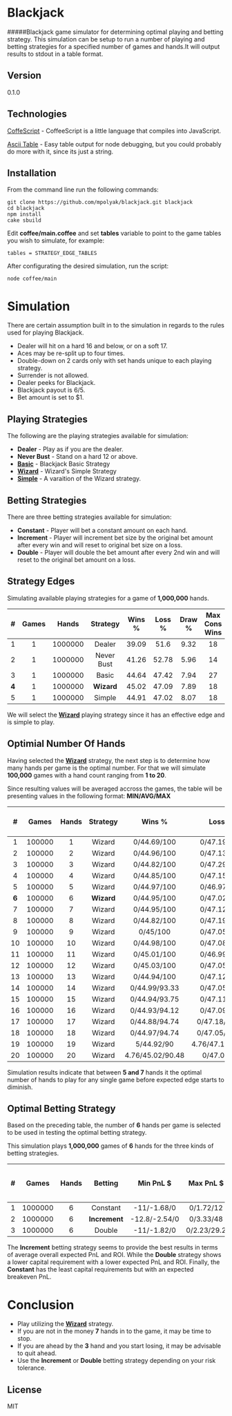 Blackjack
=========

#####Blackjack game simulator for determining optimal playing and betting strategy.
This simulation can be setup to run a number of playing and betting strategies for a specified number of games and hands.It will output results to stdout in a table format.

Version
-------

0.1.0

Technologies
------------

[CoffeScript] - CoffeeScript is a little language that compiles into JavaScript.

[Ascii Table] - Easy table output for node debugging, but you could probably do more with it, since its just a string.

Installation
------------
From the command line run the following commands:
```
git clone https://github.com/mpolyak/blackjack.git blackjack
cd blackjack
npm install
cake sbuild
```
Edit **coffee/main.coffee** and set **tables** variable to point to the game tables you wish to simulate, for example:

```
tables = STRATEGY_EDGE_TABLES
```
After configurating the desired simulation, run the script:

```
node coffee/main
```
Simulation
==========
There are certain assumption built in to the simulation in regards to the rules used for playing Blackjack.

* Dealer will hit on a hard 16 and below, or on a soft 17.
* Aces may be re-split up to four times.
* Double-down on 2 cards only with set hands unique to each playing strategy.
* Surrender is not allowed.
* Dealer peeks for Blackjack.
* Blackjack payout is 6/5.
* Bet amount is set to $1.

Playing Strategies
------------------
The following are the playing strategies available for simulation:
* **Dealer** - Play as if you are the dealer.
* **Never Bust** - Stand on a hard 12 or above.
* **[Basic]** - Blackjack Basic Strategy
* **[Wizard]** - Wizard's Simple Strategy
* **[Simple]** - A varaition of the Wizard strategy.

Betting Strategies
------------------
There are three betting strategies available for simulation:
* **Constant** - Player will bet a constant amount on each hand.
* **Increment** - Player will increment bet size by the original bet amount after every win and will reset to original bet size on a loss.
* **Double** - Player will double the bet amount after every 2nd win and will reset to the original bet amount on a loss.

Strategy Edges
--------------
Simulating available playing strategies for a game of **1,000,000** hands.

| # | Games |  Hands  |  Strategy  | Wins % | Loss % | Draw % | Max Cons Wins | Max Cons Loss | Avg Cons Wins | Avg Cons Loss | Edge % |
|:-:|:-----:|:-------:|:----------:|:------:|:------:|:------:|:-------------:|:-------------:|:-------------:|:-------------:|:------:|
| 1 |     1 | 1000000 | Dealer     |  39.09 |   51.6 |   9.32 |            18 |            21 |             3 |             3 | -24.25 |
| 2 |     1 | 1000000 | Never Bust |  41.26 |  52.78 |   5.96 |            14 |            24 |             3 |             3 | -21.83 |
| 3 |     1 | 1000000 | Basic      |  44.64 |  47.42 |   7.94 |            27 |            18 |             3 |             3 |  -5.88 |
| **4** |     1 | 1000000 | **Wizard**     |  45.02 |  47.09 |   7.89 |            18 |            23 |             3 |             3 |  **-4.39** |
| 5 |     1 | 1000000 | Simple     |  44.91 |  47.02 |   8.07 |            18 |            20 |             3 |             3 |  -4.49 |

We will select the **[Wizard]** playing strategy since it has an effective edge and is simple to play.

Optimial Number Of Hands
-------------------------
Having selected the **[Wizard]** strategy, the next step is to determine how many hands per game is the optimal number. For that we will simulate **100,000** games with a hand count ranging from **1 to 20**.

Since resulting values will be averaged accross the games, the table will be presenting values in the following format: **MIN/AVG/MAX**

| #  | Games  | Hands | Strategy |      Wins %      |      Loss %      |    Draw %    | Max Cons Wins | Max Cons Loss | Avg Cons Wins | Avg Cons Loss |      Edge %      |
|:--:|:------:|:-----:|:--------:|:----------------:|:----------------:|:------------:|:-------------:|:-------------:|:-------------:|:-------------:|:----------------:|
|  1 | 100000 |     1 | Wizard   | 0/44.69/100      | 0/47.19/100      | 0/8.12/100   | 0/0/4         | 0/0/3         | 0/0/3         | 0/0/3         | -100/-2.57/200   |
|  2 | 100000 |     2 | Wizard   | 0/44.96/100      | 0/47.13/100      | 0/7.91/100   | 0/1/5         | 0/1/5         | 0/0/4         | 0/0/4         | -100/-1.77/300   |
|  3 | 100000 |     3 | Wizard   | 0/44.82/100      | 0/47.29/100      | 0/7.89/100   | 0/1/7         | 0/1/5         | 0/1/5         | 0/1/4         | -100/12.38/500   |
|  4 | 100000 |     4 | Wizard   | 0/44.85/100      | 0/47.15/100      | 0/8/100      | 0/2/7         | 0/2/7         | 0/1/5         | 0/1/5         | -100/25.33/600   |
|  5 | 100000 |     5 | Wizard   | 0/44.97/100      | 0/46.97/100      | 0/8.06/100   | 0/2/8         | 0/2/7         | 0/1/5         | 0/1/5         | -100/33.36/600   |
|  **6** | 100000 |     6 | **Wizard**   | 0/44.95/100      | 0/47.02/100      | 0/8.03/83.33 | 0/2/8         | 0/2/8         | 0/1/5         | 0/2/5         | -100/**35.5**/700    |
|  7 | 100000 |     7 | Wizard   | 0/44.95/100      | 0/47.12/100      | 0/7.94/71.43 | 0/2/9         | 0/2/9         | 0/2/6         | 0/2/6         | -100/34.41/800   |
|  8 | 100000 |     8 | Wizard   | 0/44.82/100      | 0/47.19/100      | 0/8/75       | 0/2/10        | 0/3/10        | 0/2/6         | 0/2/6         | -100/31.03/900   |
|  9 | 100000 |     9 | Wizard   | 0/45/100         | 0/47.05/100      | 0/7.94/77.78 | 0/3/11        | 0/3/11        | 0/2/7         | 0/2/7         | -100/28.99/1000  |
| 10 | 100000 |    10 | Wizard   | 0/44.98/100      | 0/47.08/100      | 0/7.94/60    | 0/3/12        | 0/3/11        | 0/2/7         | 0/2/7         | -100/25.41/1000  |
| 11 | 100000 |    11 | Wizard   | 0/45.01/100      | 0/46.99/100      | 0/7.99/63.64 | 0/3/13        | 0/3/12        | 0/2/8         | 0/2/7         | -100/22.78/1100  |
| 12 | 100000 |    12 | Wizard   | 0/45.03/100      | 0/47.05/100      | 0/7.91/58.33 | 0/3/13        | 0/3/13        | 0/2/8         | 0/2/8         | -100/19.87/1400  |
| 13 | 100000 |    13 | Wizard   | 0/44.94/100      | 0/47.12/100      | 0/7.94/50    | 0/3/13        | 0/3/14        | 0/2/8         | 0/2/8         | -100/17.14/1400  |
| 14 | 100000 |    14 | Wizard   | 0/44.99/93.33    | 0/47.05/100      | 0/7.96/53.33 | 0/3/13        | 0/3/15        | 0/2/8         | 0/2/9         | -100/15.51/1300  |
| 15 | 100000 |    15 | Wizard   | 0/44.94/93.75    | 0/47.11/100      | 0/7.95/46.67 | 0/3/14        | 0/3/15        | 0/2/8         | 0/2/9         | -100/13.5/1400   |
| 16 | 100000 |    16 | Wizard   | 0/44.93/94.12    | 0/47.09/100      | 0/7.99/44.44 | 0/3/16        | 0/3/17        | 0/2/9         | 0/3/10        | -100/12.02/1500  |
| 17 | 100000 |    17 | Wizard   | 0/44.88/94.74    | 0/47.18/94.12    | 0/7.94/44.44 | 0/3/15        | 0/4/16        | 0/2/9         | 0/3/9         | -100/10.3/1700   |
| 18 | 100000 |    18 | Wizard   | 0/44.97/94.74    | 0/47.05/94.74    | 0/7.98/44.44 | 0/3/18        | 0/4/18        | 0/3/10        | 0/3/10        | -100/9.77/1500   |
| 19 | 100000 |    19 | Wizard   | 5/44.92/90       | 4.76/47.12/94.74 | 0/7.96/47.37 | 1/4/18        | 1/4/18        | 0/3/10        | 0/3/10        | -94.44/8.56/1600 |
| 20 | 100000 |    20 | Wizard   | 4.76/45.02/90.48 | 0/47.04/95       | 0/7.94/45    | 1/4/17        | 0/4/19        | 0/3/10        | 0/3/11        | -94.74/8.12/1600 |

Simulation results indicate that between **5 and 7** hands it the optimal number of hands to play for any single game before expected edge starts to diminish. 

Optimal Betting Strategy
------------------------
Based on the preceding table, the number of **6** hands per game is selected to be used in testing the optimal betting strategy.

This simulation plays **1,000,000** games of **6** hands for the three kinds of betting strategies.

| # |  Games  | Hands |  Betting  |   Min PnL $   |  Max PnL $  |     PnL $     | Capital $ |     ROI %     | Hands to Min PnL | Hands to Max PnL | Min PnL to Flat | Max PnL to Flat | Exp per Hand $  |
|:-:|:-------:|:-----:|:---------:|:-------------:|:-----------:|:-------------:|:---------:|:-------------:|:----------------:|:----------------:|:---------------:|:---------------:|:---------------:|
| 1 | 1000000 |     6 | Constant  | -11/-1.68/0   | 0/1.72/12   | -11/0.05/12   | 1/4.46/12 | 0/77.28/1200  | 0/3/11           | 0/3/11           | 0/1/7           | 0/1/7           | -1.67/0.01/1.7  |
| 2 | 1000000 |     6 | **Increment** | -12.8/-2.54/0 | 0/3.33/48   | -12.8/**0.06**/48 | 1/5.99/19 | 0/**112.25**/4800 | 0/4/11           | 0/**3**/11           | 0/1/6           | 0/1/6           | -1.83/0.01/6.86 |
| 3 | 1000000 |     6 | Double    | -11/-1.82/0   | 0/2.23/29.2 | -11/0.05/29.2 | 1/4.8/15  | 0/84.29/2920  | 0/3/10           | 0/3/11           | 0/0/6           | 0/1/7           | -1.67/0.01/4.4  |

The **Increment** betting strategy seems to provide the best results in terms of average overall expected PnL and ROI. While the **Double** strategy shows a lower capital requirement with a lower expected PnL and ROI. Finally, the **Constant** has the least capital requirements but with an expected breakeven PnL.

Conclusion
==========
* Play utilizing the **[Wizard]** strategy.
* If you are not in the money **7** hands in to the game, it may be time to stop.
* If you are ahead by the **3** hand and you start losing, it may be advisable to quit ahead.
* Use the **Increment** or **Double** betting strategy depending on your risk tolerance.

License
----

MIT

[CoffeScript]:http://coffeescript.org/
[Ascii Table]:https://github.com/sorensen/ascii-table/
[Basic]:http://en.wikipedia.org/wiki/Blackjack#Basic_strategy
[Wizard]:http://wizardofodds.com/games/blackjack/
[Simple]:http://wizardofodds.com/blackjack/images/wizard-simple-exceptions.gif
